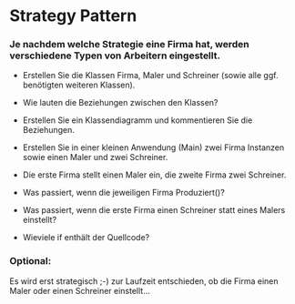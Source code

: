 ﻿# Strategy Pattern

### Je nachdem welche Strategie eine Firma hat, werden verschiedene Typen von Arbeitern eingestellt.

- Erstellen Sie die Klassen Firma, Maler und Schreiner (sowie alle ggf. benötigten weiteren Klassen).
- Wie lauten die Beziehungen zwischen den Klassen?
- Erstellen Sie ein Klassendiagramm und kommentieren Sie die Beziehungen.

- Erstellen Sie in einer kleinen Anwendung (Main) zwei Firma Instanzen sowie einen Maler und zwei Schreiner.
- Die erste Firma stellt einen Maler ein, die zweite Firma zwei Schreiner.
- Was passiert, wenn die jeweiligen Firma Produziert()?
- Was passiert, wenn die erste Firma einen Schreiner statt eines Malers einstellt?
- Wieviele if enthält der Quellcode?


### Optional:
Es wird erst strategisch ;-) zur Laufzeit entschieden, ob die Firma einen Maler oder einen Schreiner einstellt...
